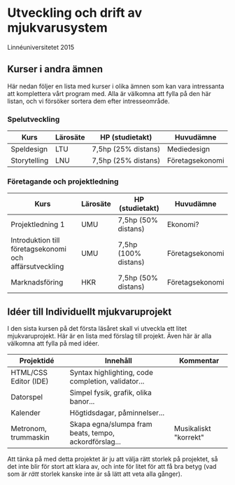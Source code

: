 # Utveckling och drift av mjukvarusystem

Linnéuniversitetet 2015

## Kurser i andra ämnen

Här nedan följer en lista med kurser i olika ämnen som kan vara intressanta att komplettera vårt program med. Alla är välkomna att fylla på den här listan, och vi försöker sortera dem efter intresseområde.

### Spelutveckling
|Kurs                                                  |Lärosäte |HP (studietakt)         |Huvudämne       |
|------------------------------------------------------|---------|------------------------|----------------|
|Speldesign                                            |LTU      |7,5hp (25% distans)     |Mediedesign     |
|Storytelling                                          |LNU      |7,5hp (25% distans)     |Företagsekonomi |

### Företagande och projektledning
|Kurs                                                  |Lärosäte |HP (studietakt)         |Huvudämne       |
|------------------------------------------------------|---------|------------------------|----------------|
|Projektledning 1                                      |UMU      |7,5hp (50% distans)     |Ekonomi?        |
|Introduktion till företagsekonomi och affärsutveckling|UMU      |7,5hp (100% distans)    |Företagsekonomi |
|Marknadsföring                                        |HKR      |7,5hp (50% distans)     |Företagsekonomi |

## Idéer till Individuellt mjukvaruprojekt

I den sista kursen på det första läsåret skall vi utveckla ett litet mjukvaruprojekt. Här är en lista med förslag till projekt. Även här är alla välkomna att fylla på med idéer.

|Projektidé                     |Innehåll                                              |Kommentar             |
|-------------------------------|------------------------------------------------------|----------------------|
|HTML/CSS Editor (IDE)          |Syntax highlighting, code completion, validator...    |                      |
|Datorspel                      |Simpel fysik, grafik, olika banor...                  |                      |
|Kalender                       |Högtidsdagar, påminnelser...                          |                      |
|Metronom, trummaskin           |Skapa egna/slumpa fram beats, tempo, ackordförslag... |Musikaliskt "korrekt" |

Att tänka på med detta projektet är ju att välja rätt storlek på projektet, så det inte blir för stort att klara av, och inte för litet för att få bra betyg (vad som är _rätt_ storlek kanske inte är så lätt att veta alla gånger).
